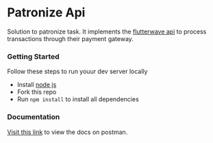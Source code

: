 # Patronize Api

Solution to patronize task. It implements the [flutterwave api](https://developer.flutterwave.com/docs) to process transactions through their payment gateway.

### Getting Started

Follow these steps to run youur dev server locally

* Install [node js](https://nodejs.org/en/download/) 
* Fork this repo
* Run `npm install` to install all dependencies


### Documentation

[Visit this link](https://web.postman.co/workspace/My-Workspace~d7d70928-3522-41e0-84e1-d8efd6362616/documentation/6054133-46e7c194-b83d-4cdc-8294-886c50a25da2) to view the docs on postman.